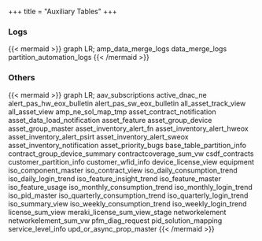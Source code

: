 +++
title = "Auxiliary Tables"
+++

### Logs
{{< mermaid >}}
graph LR;
  amp_data_merge_logs
  data_merge_logs
  partition_automation_logs
{{< /mermaid >}}

### Others
{{< mermaid >}}
graph LR;
  aav_subscriptions
  active_dnac_ne
  alert_pas_hw_eox_bulletin
  alert_pas_sw_eox_bulletin
  all_asset_track_view
  all_asset_view
  amp_ne_sol_map_tmp
  asset_contract_notification
  asset_data_load_notification
  asset_feature
  asset_group_device
  asset_group_master
  asset_inventory_alert_fn
  asset_inventory_alert_hweox
  asset_inventory_alert_psirt
  asset_inventory_alert_sweox
  asset_inventory_notification
  asset_priority_bugs
  base_table_partition_info
  contract_group_device_summary
  contractcoverage_sum_vw
  csdf_contracts
  customer_partition_info
  customer_wfid_info
  device_license_view
  equipment
  iso_component_master
  iso_contract_view
  iso_daily_consumption_trend
  iso_daily_login_trend
  iso_feature_insight_trend
  iso_feature_master
  iso_feature_usage
  iso_monthly_consumption_trend
  iso_monthly_login_trend
  iso_pid_master
  iso_quarterly_consumption_trend
  iso_quarterly_login_trend
  iso_summary_view
  iso_weekly_consumption_trend
  iso_weekly_login_trend
  license_sum_view
  meraki_license_sum_view_stage
  networkelement
  networkelement_sum_vw
  pfm_diag_request
  pid_solution_mapping
  service_level_info
  upd_or_async_prop_master
{{< /mermaid >}}


